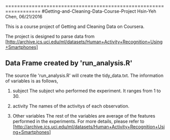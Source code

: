 ==================================================================
#Getting-and-Cleaning-Data-Course-Project
Hsin-Yeh Chen, 06/21/2016

This is a course project of Getting and Cleaning Data on Coursera.

The project is designed to parse data from 
[http://archive.ics.uci.edu/ml/datasets/Human+Activity+Recognition+Using+Smartphones]

## Data Frame created by 'run_analysis.R'
The source file 'run_analysis.R' will create the tidy_data.txt. The information of variables is as follows, 

1. subject
   The subject who performed the experiment. It ranges from 1 to 30. 

2. activity
   The names of the activitys of each observation.

3. Other variables
   The rest of the variables are average of the features performed in the experiments. For more details, please refer to 
   [http://archive.ics.uci.edu/ml/datasets/Human+Activity+Recognition+Using+Smartphones]